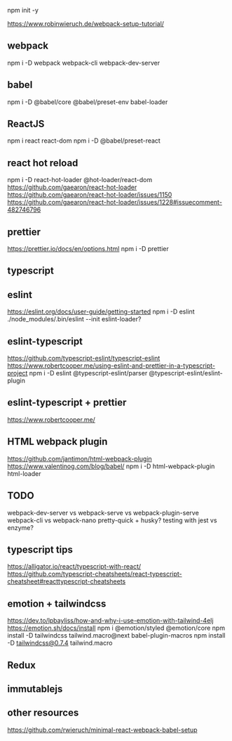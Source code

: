 npm init -y

https://www.robinwieruch.de/webpack-setup-tutorial/

## webpack
npm i -D webpack webpack-cli webpack-dev-server

## babel
npm i -D @babel/core @babel/preset-env babel-loader

## ReactJS
npm i react react-dom
npm i -D @babel/preset-react 

## react hot reload
npm i -D react-hot-loader @hot-loader/react-dom
https://github.com/gaearon/react-hot-loader
https://github.com/gaearon/react-hot-loader/issues/1150
https://github.com/gaearon/react-hot-loader/issues/1228#issuecomment-482746796

## prettier
https://prettier.io/docs/en/options.html
npm i -D prettier

## typescript


## eslint
https://eslint.org/docs/user-guide/getting-started
npm i -D eslint
./node_modules/.bin/eslint --init
eslint-loader?

## eslint-typescript
https://github.com/typescript-eslint/typescript-eslint
https://www.robertcooper.me/using-eslint-and-prettier-in-a-typescript-project
npm i -D eslint @typescript-eslint/parser @typescript-eslint/eslint-plugin


## eslint-typescript + prettier
https://www.robertcooper.me/


## HTML webpack plugin
https://github.com/jantimon/html-webpack-plugin
https://www.valentinog.com/blog/babel/
npm i -D html-webpack-plugin html-loader


## TODO
webpack-dev-server vs webpack-serve vs webpack-plugin-serve
webpack-cli vs webpack-nano
pretty-quick + husky?
testing with jest vs enzyme?

## typescript tips
https://alligator.io/react/typescript-with-react/
https://github.com/typescript-cheatsheets/react-typescript-cheatsheet#reacttypescript-cheatsheets


## emotion + tailwindcss
https://dev.to/lpbayliss/how-and-why-i-use-emotion-with-tailwind-4elj
https://emotion.sh/docs/install
npm i @emotion/styled @emotion/core
npm install -D tailwindcss tailwind.macro@next babel-plugin-macros
npm install -D tailwindcss@0.7.4 tailwind.macro



## Redux
## immutablejs


## other resources
https://github.com/rwieruch/minimal-react-webpack-babel-setup
